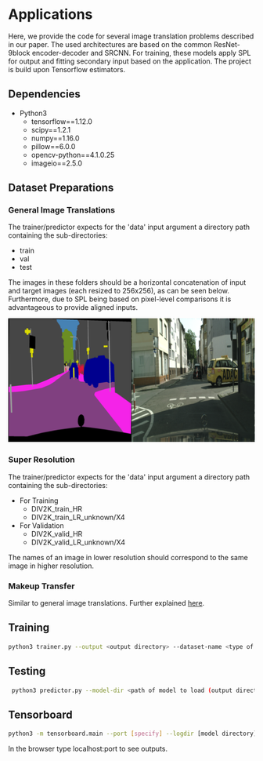 # Applications
Here, we provide the code for several image translation problems described in our paper. The used architectures are based on the common ResNet-9block encoder-decoder and SRCNN. For training, these models apply SPL for output and fitting secondary input based on the application. The project is build upon Tensorflow estimators.
## Dependencies
* Python3 
  * tensorflow==1.12.0
  * scipy==1.2.1
  * numpy==1.16.0
  * pillow==6.0.0
  * opencv-python==4.1.0.25
  * imageio==2.5.0

## Dataset Preparations
### General Image Translations
The trainer/predictor expects for the 'data' input argument a directory path containing the sub-directories:
* train
* val
* test

The images in these folders should be a horizontal concatenation of input and target images (each resized to 256x256), as can be seen below. Furthermore, due to SPL being based on pixel-level comparisons it is advantageous to provide aligned inputs.

![dataset input example](../imgs/input_general.png) 


### Super Resolution
The trainer/predictor expects for the 'data' input argument a directory path containing the sub-directories:
+ For Training
    * DIV2K_train_HR
    * DIV2K_train_LR_unknown/X4
+ For Validation
    * DIV2K_valid_HR
    * DIV2K_valid_LR_unknown/X4

The names of an image in lower resolution should correspond to the same image in higher resolution.    

### Makeup Transfer 
Similar to general image translations. Further explained [here](https://github.com/ssarfraz/SPL/tree/master/FCC_dataset).

## Training
```bash
python3 trainer.py --output <output directory> --dataset-name <type of dataset for corresponding application: [makeup,hilo,img_trans]> --data <data directory> --model <type of model: [hires,img_translation, makeup]> --batch-size <quite self explanatory>
```
## Testing
```bash
 python3 predictor.py --model-dir <path of model to load (output directory used in train)> --dataset-name <type of dataset to load> --data <path of data to load> --batch-size <batch size> --model <type of model to use> --result_dir <directory in which results are to be stored>
```

## Tensorboard
```bash
python3 -m tensorboard.main --port [specify] --logdir [model directory]
```
In the browser type localhost:port to see outputs.
